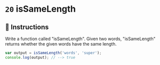 # `20` isSameLength

## 📝 Instructions 

Write a function called "isSameLength".
Given two words, "isSameLength" returns whether the given words have the same length.

```Javascript
var output = isSameLength('words', 'super');
console.log(output); // --> true
```